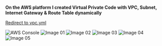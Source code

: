 **On the AWS platform I created Virtual Private Code with VPC, Subnet, Internet Gateway & Route Table dynamically**

<a href="https://raw.githubusercontent.com/Viktor-Stojkov/AWS-Cloud-Homeworks-IWConnect/main/04.%20Homework%20-%20VPC%2C%20Subnet%2C%20Internet%20Gate%20%26%20Route%20Gate/vpc.yml" data-view-component="true">Redirect to vpc.yml</a>


![AWS Console](https://github.com/Viktor-Stojkov/AWS-Cloud-Homeworks-IWConnect/blob/main/04.%20Homework%20-%20VPC%2C%20Subnet%2C%20Internet%20Gate%20%26%20Route%20Gate/VPC%2C%20Subnet%2C%20Internet%20Gate%2C%20Route%20Table.png?raw=true)
![Image 01](https://github.com/Viktor-Stojkov/AWS-Cloud-Homeworks-IWConnect/blob/main/04.%20Homework%20-%20VPC%2C%20Subnet%2C%20Internet%20Gate%20%26%20Route%20Gate/01.%20VPC.png?raw=true)
![Image 02](https://github.com/Viktor-Stojkov/AWS-Cloud-Homeworks-IWConnect/blob/main/04.%20Homework%20-%20VPC%2C%20Subnet%2C%20Internet%20Gate%20%26%20Route%20Gate/02.%20Subnet.png?raw=true)
![Image 03](https://github.com/Viktor-Stojkov/AWS-Cloud-Homeworks-IWConnect/blob/main/04.%20Homework%20-%20VPC%2C%20Subnet%2C%20Internet%20Gate%20%26%20Route%20Gate/03.%20Internet%20Gateway.png?raw=true)
![Image 04](https://github.com/Viktor-Stojkov/AWS-Cloud-Homeworks-IWConnect/blob/main/04.%20Homework%20-%20VPC%2C%20Subnet%2C%20Internet%20Gate%20%26%20Route%20Gate/04.%20Route%20Table.png?raw=true)
![Image 05](https://github.com/Viktor-Stojkov/AWS-Cloud-Homeworks-IWConnect/blob/main/04.%20Homework%20-%20VPC%2C%20Subnet%2C%20Internet%20Gate%20%26%20Route%20Gate/05.%20CloudFormation.png?raw=true)


